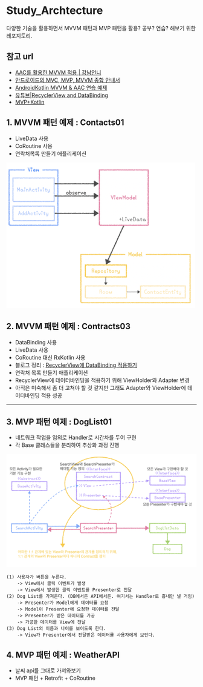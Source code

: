 # Study_Archtecture
다양한 기술을 활용하면서 MVVM 패턴과 MVP 패턴을 활용? 공부? 연습? 해보기 위한 레포지토리.

## 참고 url
* [AAC를 활용한 MVVM 적용 | 강남언니](https://blog.gangnamunni.com/post/aac_mvvm/)
* [안드로이드의 MVC, MVP, MVVM 종합 안내서](https://academy.realm.io/kr/posts/eric-maxwell-mvc-mvp-and-mvvm-on-android/)
* [AndroidKotlin MVVM & AAC 연습 예제](https://blog.yena.io/studynote/2019/03/27/Android-MVVM-AAC-2.html)
* [유튜브|RecyclerView and DataBinding](https://www.youtube.com/watch?v=Xklim5RGHz8)
* [MVP+Kotlin](https://medium.com/@dlgksah/mvp-kotlin-example-2de93add4c82)

## 1. MVVM 패턴 예제 : Contacts01
* LiveData 사용
* CoRoutine 사용
* 연락처목록 만들기 애플리케이션
<img src="./Contacts01-diagram.png" width=500 />

## 2. MVVM 패턴 예제 : Contracts03
* DataBinding 사용
* LiveData 사용
* CoRoutine 대신 RxKotlin 사용
* 블로그 정리 : [RecyclerView에 DataBinding 적용하기](https://beenii.tistory.com/103)
* 연락처 목록 만들기 애플리케이션
* RecyclerView에 데이터바인딩을 적용하기 위해 ViewHolder와 Adapter 변경
* 아직은 미숙해서 좀 더 고쳐야 할 것 같지만 그래도 Adapter와 ViewHolder에 데이터바인딩 적용 성공

---

## 3. MVP 패턴 예제 : DogList01
* 네트워크 작업을 임의로 Handler로 시간차를 두어 구현
* 각 Base 클래스들을 분리하여 추상화 과정 진행
<img src="./DogList01-diagram.png" width=800 />

```
(1) 사용자가 버튼을 누른다.
    -> View에서 클릭 이벤트가 발생
    -> View에서 발생한 클릭 이벤트를 Presenter로 전달
(2) Dog List를 가져온다. (DB에서든 API에서든. 여기서는 Handler로 흉내만 낼 거임)
    -> Presenter가 Model에게 데이터를 요청
    -> Model이 Presenter에 요청한 데이터를 전달
    -> Presenter가 받은 데이터를 가공
    -> 가공한 데이터를 View에 전달
(3) Dog List의 이름과 나이를 보이도록 한다.
    -> View가 Presenter에서 전달받은 데이터를 사용자에게 보인다.
```

## 4. MVP 패턴 예제 : WeatherAPI
* 날씨 api를 그대로 가져와보기
* MVP 패턴 + Retrofit + CoRoutine
